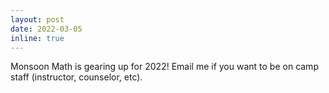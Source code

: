 ```yaml
---
layout: post
date: 2022-03-05
inline: true
---
```


Monsoon Math is gearing up for 2022! Email me if you want to be on camp staff (instructor, counselor, etc).
